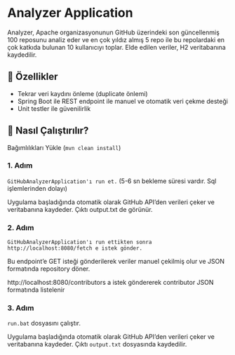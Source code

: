 # Analyzer Application

Analyzer, Apache organizasyonunun GitHub üzerindeki son güncellenmiş 100 reposunu analiz eder ve en çok yıldız almış 5 repo ile bu repolardaki en çok katkıda bulunan 10 kullanıcıyı toplar. Elde edilen veriler, H2 veritabanına kaydedilir.

## 🧩 Özellikler

- Tekrar veri kaydını önleme (duplicate önlemi)
- Spring Boot ile REST endpoint ile manuel ve otomatik veri çekme desteği
- Unit testler ile güvenilirlik

## 🚀 Nasıl Çalıştırılır?

Bağımlılıkları Yükle (`mvn clean install`)

### 1. Adım
`GitHubAnalyzerApplication'ı run et.` (5-6 sn bekleme süresi vardır. Sql işlemlerinden dolayı)

Uygulama başladığında otomatik olarak GitHub API’den verileri çeker ve veritabanına kaydeder. Çıktı output.txt de görünür.

### 2. Adım
`GitHubAnalyzerApplication'ı run ettikten sonra  
http://localhost:8080/fetch e istek gönder.` 

Bu endpoint’e GET isteği gönderilerek veriler manuel çekilmiş olur 
ve JSON formatında repository döner.

http://localhost:8080/contributors a istek göndererek contributor JSON formatında listelenir

### 3. Adım

`run.bat` dosyasını çalıştır. 

Uygulama başladığında otomatik olarak GitHub API’den verileri çeker ve veritabanına kaydeder. Çıktı `output.txt` dosyasında kaydedilir.

